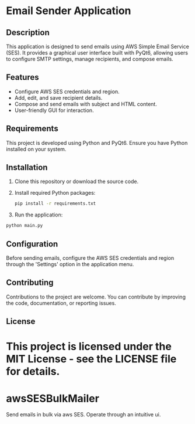 # Email Sender Application

## Description
This application is designed to send emails using AWS Simple Email Service (SES). It provides a graphical user interface built with PyQt6, allowing users to configure SMTP settings, manage recipients, and compose emails.

## Features
- Configure AWS SES credentials and region.
- Add, edit, and save recipient details.
- Compose and send emails with subject and HTML content.
- User-friendly GUI for interaction.

## Requirements
This project is developed using Python and PyQt6. Ensure you have Python installed on your system.

## Installation

1. Clone this repository or download the source code.

2. Install required Python packages:

   ```bash
   pip install -r requirements.txt
   ```

3. Run the application:

```bash
python main.py
```

## Configuration
Before sending emails, configure the AWS SES credentials and region through the 'Settings' option in the application menu.

## Contributing
Contributions to the project are welcome. You can contribute by improving the code, documentation, or reporting issues.

## License
This project is licensed under the MIT License - see the LICENSE file for details.
=======
# awsSESBulkMailer
Send emails in bulk via aws SES. Operate through an intuitive ui.
